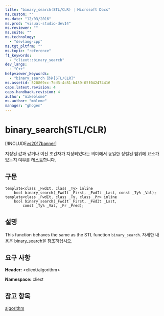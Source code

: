 ```yaml
---
title: "binary_search(STL/CLR) | Microsoft Docs"
ms.custom: ""
ms.date: "12/03/2016"
ms.prod: "visual-studio-dev14"
ms.reviewer: ""
ms.suite: ""
ms.technology: 
  - "devlang-cpp"
ms.tgt_pltfrm: ""
ms.topic: "reference"
f1_keywords: 
  - "cliext::binary_search"
dev_langs: 
  - "C++"
helpviewer_keywords: 
  - "binary_search 함수[STL/CLR]"
ms.assetid: 520869cc-7cd3-4c81-b439-05f042474416
caps.latest.revision: 4
caps.handback.revision: 4
author: "mikeblome"
ms.author: "mblome"
manager: "ghogen"
---
```

# binary_search(STL/CLR)
[!INCLUDE[vs2017banner](../assembler/inline/includes/vs2017banner.md)]

지정된 값과 같거나 이진 조건자가 지정되었다는 의미에서 동일한 정렬된 범위에 요소가 있는지 여부를 테스트합니다.  
  
## 구문  
  
```  
template<class _FwdIt, class _Ty> inline  
    bool binary_search(_FwdIt _First, _FwdIt _Last, const _Ty% _Val);  
template<class _FwdIt, class _Ty, class _Pr> inline  
    bool binary_search(_FwdIt _First, _FwdIt _Last,  
        const _Ty% _Val, _Pr _Pred);  
```  
  
## 설명  
 This function behaves the same as the STL function `binary_search`.  자세한 내용은 [binary\_search](../Topic/binary_search.md)을 참조하십시오.  
  
## 요구 사항  
 **Header:** \<cliext\/algorithm\>  
  
 **Namespace:** cliext  
  
## 참고 항목  
 [algorithm](../dotnet/algorithm-stl-clr.md)